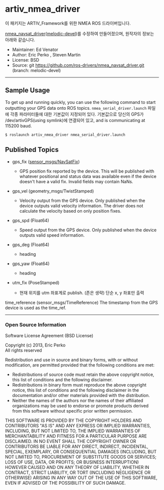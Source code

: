 artiv_nmea_driver
===============
이 패키지는 ARTIV_Framework를 위한 NMEA ROS 드라이버입니다.

[nmea_navsat_driver](http://wiki.ros.org/nmea_navsat_driver)([melodic-devel](https://github.com/ros-drivers/nmea_navsat_driver/tree/melodic-devel))를 수정하여 만들어졌으며, 원작자의 정보는 아래와 같습니다.

- Maintainer: Ed Venator <evenator AT gmail DOT com>
- Author: Eric Perko <eric AT ericperko DOT com>, Steven Martin
- License: BSD
- Source: git https://github.com/ros-drivers/nmea_navsat_driver.git (branch: melodic-devel)
---------------------------------------------------------------------------------------------

## Sample Usage
To get up and running quickly, you can use the following command to start outputting your GPS data onto ROS topics. ```nmea_serial_driver.launch``` 파일에 각종 파라미터들에 대한 기본값이 지정되어 있다. 기본값으로 당신의 GPS가 /dev/artivGPS(using symlink)에 연결되어 있고, and is communicating at 115200 baud.
  
```$ roslaunch artiv_nmea_driver nmea_serial_driver.launch```

## Published Topics
- gps_fix ([sensor_msgs/NavSatFix](http://docs.ros.org/en/api/sensor_msgs/html/msg/NavSatFix.html))

  - GPS position fix reported by the device. This will be published with whatever positional and status data was available even if the device doesn't have a valid fix. Invalid fields may contain NaNs.

- gps_vel (geometry_msgs/TwistStamped)

  - Velocity output from the GPS device. Only published when the device outputs valid velocity information. The driver does not calculate the velocity based on only position fixes.

- gps_spd (Float64)
  - Speed output from the GPS device. Only published when the device outputs valid speed information.

- gps_deg (Float64)
  - heading

- gps_yaw (Float64)
  - heading

- utm_fix (PoseStamped)
  - 현재 위치를 utm 좌표계로 publish. (존은 생략) 단순 x, y 좌표만 출력
  
  



time_reference (sensor_msgs/TimeReference)
The timestamp from the GPS device is used as the time_ref.







---------------------------------------------------------------------------------------------

### Open Source Information
Software License Agreement (BSD License)

Copyright (c) 2013, Eric Perko  
All rights reserved

Redistribution and use in source and binary forms, with or without modification, are permitted provided that the following conditions are met:

- Redistributions of source code must retain the above copyright notice, this list of conditions and the following disclaimer.
- Redistributions in binary form must reproduce the above copyright notice, this list of conditions and the following disclaimer in the documentation and/or other materials provided with the distribution.
- Neither the names of the authors nor the names of their affiliated organizations may be used to endorse or promote products derived from this software without specific prior written permission.

THIS SOFTWARE IS PROVIDED BY THE COPYRIGHT HOLDERS AND CONTRIBUTORS "AS IS" AND ANY EXPRESS OR IMPLIED WARRANTIES, INCLUDING, BUT NOT LIMITED TO, THE IMPLIED WARRANTIES OF MERCHANTABILITY AND FITNESS FOR A PARTICULAR PURPOSE ARE DISCLAIMED. IN NO EVENT SHALL THE COPYRIGHT OWNER OR CONTRIBUTORS BE LIABLE FOR ANY DIRECT, INDIRECT, INCIDENTAL, SPECIAL, EXEMPLARY, OR CONSEQUENTIAL DAMAGES (INCLUDING, BUT NOT LIMITED TO, PROCUREMENT OF SUBSTITUTE GOODS OR SERVICES; LOSS OF USE, DATA, OR PROFITS; OR BUSINESS INTERRUPTION) HOWEVER CAUSED AND ON ANY THEORY OF LIABILITY, WHETHER IN CONTRACT, STRICT LIABILITY, OR TORT (INCLUDING NEGLIGENCE OR OTHERWISE) ARISING IN ANY WAY OUT OF THE USE OF THIS SOFTWARE, EVEN IF ADVISED OF THE POSSIBILITY OF SUCH DAMAGE.
